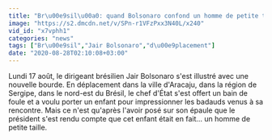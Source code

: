 ```yaml
---
title: "Br\u00e9sil\u00a0: quand Bolsonaro confond un homme de petite taille avec un enfant"
image: "https://s2.dmcdn.net/v/SPn-r1VFzPxx3N40L/x240"
vid_id: "x7vphh1"
categories: "news"
tags: ["Br\u00e9sil","Jair Bolsonaro","d\u00e9placement"]
date: "2020-08-28T02:10:08+03:00"
---
```

Lundi 17 août, le dirigeant brésilien Jair Bolsonaro s'est illustré avec une nouvelle bourde. En déplacement dans la ville d'Aracaju, dans la région de Sergipe, dans le nord-est du Brésil, le chef d'État s'est offert un bain de foule et a voulu porter un enfant pour impressionner les badauds venus à sa rencontre. Mais ce n'est qu'après l'avoir posé sur son épaule que le président s'est rendu compte que cet enfant était en fait… un homme de petite taille.  <br>
